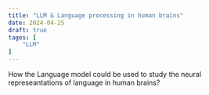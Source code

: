 ```yaml
---
title: "LLM & Language processing in human brains"
date: 2024-04-25
draft: true
tages: [
    "LLM"
]
---
```


How the Language model could be used to study the neural represeantations of language in human brains?
